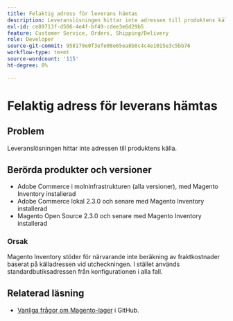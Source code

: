 ```yaml
---
title: Felaktig adress för leverans hämtas
description: Leveranslösningen hittar inte adressen till produktens källa.
exl-id: ce89713f-d506-4e4f-bf49-cdee3e6d29b5
feature: Customer Service, Orders, Shipping/Delivery
role: Developer
source-git-commit: 958179e0f3efe08e65ea8b0c4c4e1015e3c5bb76
workflow-type: tm+mt
source-wordcount: '115'
ht-degree: 0%

---
```


# Felaktig adress för leverans hämtas

## Problem

Leveranslösningen hittar inte adressen till produktens källa.

## Berörda produkter och versioner

* Adobe Commerce i molninfrastrukturen (alla versioner), med Magento Inventory installerad
* Adobe Commerce lokal 2.3.0 och senare med Magento Inventory installerad
* Magento Open Source 2.3.0 och senare med Magento Inventory installerad

### Orsak

Magento Inventory stöder för närvarande inte beräkning av fraktkostnader baserat på källadressen vid utcheckningen. I stället används standardbutiksadressen från konfigurationen i alla fall.

## Relaterad läsning

* [Vanliga frågor om Magento-lager](https://github.com/magento/inventory/wiki/MSI-FAQs) i GitHub.
